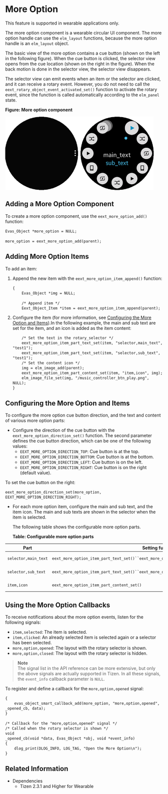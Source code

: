 # More Option

This feature is supported in wearable applications only.

The more option component is a wearable circular UI component. The more option handle can use the `elm_layout` functions, because the more option handle is an `elm_layout` object.

The basic view of the more option contains a cue button (shown on the left in the following figure). When the cue button is clicked, the selector view opens from the cue location (shown on the right in the figure). When the back motion is done in the selector view, the selector view disappears.

The selector view can emit events when an item or the selector are clicked, and it can receive a rotary event. However, you do not need to call the `eext_rotary_object_event_activated_set()` function to activate the rotary event, since the function is called automatically according to the `elm_panel` state.

**Figure: More option component**

![More option component](./media/more_option.png)

## Adding a More Option Component

To create a more option component, use the `eext_more_option_add()` function:

```
Evas_Object *more_option = NULL;

more_option = eext_more_option_add(parent);
```

## Adding More Option Items

To add an item:

1. Append the new item with the `eext_more_option_item_append()` function:

   ```
   {
       Evas_Object *img = NULL;

       /* Append item */
       Eext_Object_Item *item = eext_more_option_item_append(parent);
   ```

2. Configure the item (for more information, see [Configuring the More Option and Items](#configure)).In the following example, the main and sub text are set for the item, and an icon is added as the item content:

   ```
       /* Set the text in the rotary_selector */
       eext_more_option_item_part_text_set(item, "selector,main_text", "test1");
       eext_more_option_item_part_text_set(item, "selector,sub_text", "test1");
       /* Set the content icon */
       img = elm_image_add(parent);
       eext_more_option_item_part_content_set(item, "item,icon", img);
       elm_image_file_set(img, "/music_controller_btn_play.png", NULL);
   }
   ```

## Configuring the More Option and Items

To configure the more option cue button direction, and the text and content of various more option parts:

- Configure the direction of the cue button with the `eext_more_option_direction_set()` function. The second parameter defines the cue button direction, which can be one of the following values:  
  - `EEXT_MORE_OPTION_DIRECTION_TOP`: Cue button is at the top.
  - `EEXT_MORE_OPTION_DIRECTION_BOTTOM`: Cue button is at the bottom.
  - `EEXT_MORE_OPTION_DIRECTION_LEFT`: Cue button is on the left.
  - `EEXT_MORE_OPTION_DIRECTION_RIGHT`: Cue button is on the right (default value).  

 To set the cue button on the right:

  ```
  eext_more_option_direction_set(more_option, EEXT_MORE_OPTION_DIRECTION_RIGHT);
  ```

- For each more option item, configure the main and sub text, and the item icon. The main and sub texts are shown in the selector when the item is selected.

  The following table shows the configurable more option parts.

  **Table: Configurable more option parts**  

| Part                 | Setting function                         | View                                     |
  |--------------------|-----------------------|--------------------------------|
  | `selector,main_text` | `eext_more_option_item_part_text_set()``eext_more_option_item_domain_translatable_part_text_set()` | ![main_text](./media/more_option_main.png) |
  | `selector,sub_text`  | `eext_more_option_item_part_text_set()``eext_more_option_item_domain_translatable_part_text_set()` | ![sub_text](./media/more_option_sub.png) |
  | `item,icon`          | `eext_more_option_item_part_content_set()` | ![Item content](./media/more_option_item.png) |

## Using the More Option Callbacks

To receive notifications about the more option events, listen for the following signals:

- `item,selected`: The item is selected.
- `item,clicked`: An already selected item is selected again or a selector has been selected.
- `more,option,opened`: The layout with the rotary selector is shown.
- `more,option,closed`: The layout with the rotary selector is hidden.

> **Note**  
> The signal list in the API reference can be more extensive, but only the above signals are actually supported in Tizen.
> In all these signals, the `event_info` callback parameter is `NULL`.

To register and define a callback for the `more,option,opened` signal:

```
{
    evas_object_smart_callback_add(more_option, "more,option,opened", _opened_cb, data);
}

/* Callback for the "more,option,opened" signal */
/* Called when the rotary selector is shown */
void
_opened_cb(void *data, Evas_Object *obj, void *event_info)
{
    dlog_print(DLOG_INFO, LOG_TAG, "Open the More Option\n");
}
```

## Related Information
- Dependencies
  - Tizen 2.3.1 and Higher for Wearable
